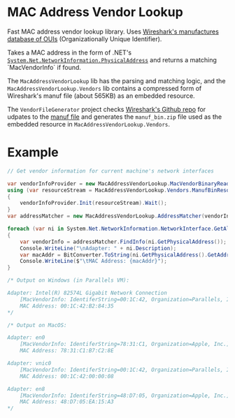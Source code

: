 # MAC Address Vendor Lookup

Fast MAC address vendor lookup library. Uses [Wireshark's manufactures database of OUIs](https://www.wireshark.org/tools/oui-lookup.html) (Organizationally Unique Identifier).

Takes a MAC address in the form of .NET's [`System.Net.NetworkInformation.PhysicalAddress`](https://msdn.microsoft.com/en-us/library/system.net.networkinformation.physicaladdress(v=vs.110).aspx) and returns a matching `MacVendorInfo` if found. 

The `MacAddressVendorLookup` lib has the parsing and matching logic, and the `MacAddressVendorLookup.Vendors` lib contains a compressed form of Wireshark's manuf file (about 565KB) as an embedded resource.

The `VendorFileGenerator` project checks [Wireshark's Github repo](https://github.com/wireshark/wireshark) for udpates to the [manuf file](https://github.com/wireshark/wireshark/blob/master/manuf) and generates the `manuf_bin.zip` file used as the embedded resource in `MacAddressVendorLookup.Vendors`.

# Example
```C#
// Get vendor information for current machine's network interfaces

var vendorInfoProvider = new MacAddressVendorLookup.MacVendorBinaryReader();
using (var resourceStream = MacAddressVendorLookup.Vendors.ManufBinResource.GetStream().Result)
{
    vendorInfoProvider.Init(resourceStream).Wait();
}
var addressMatcher = new MacAddressVendorLookup.AddressMatcher(vendorInfoProvider);

foreach (var ni in System.Net.NetworkInformation.NetworkInterface.GetAllNetworkInterfaces())
{
    var vendorInfo = addressMatcher.FindInfo(ni.GetPhysicalAddress());
    Console.WriteLine("\nAdapter: " + ni.Description);
    var macAddr = BitConverter.ToString(ni.GetPhysicalAddress().GetAddressBytes()).Replace('-', ':');
    Console.WriteLine($"\tMAC Address: {macAddr}");
}

/* Output on Windows (in Parallels VM):

Adapter: Intel(R) 82574L Gigabit Network Connection
    [MacVendorInfo: IdentiferString=00:1C:42, Organization=Parallels, Inc.]
    MAC Address: 00:1C:42:B2:84:35
*/

/* Output on MacOS:

Adapter: en0
    [MacVendorInfo: IdentiferString=78:31:C1, Organization=Apple, Inc.]
    MAC Address: 78:31:C1:B7:C2:8E

Adapter: vnic0
    [MacVendorInfo: IdentiferString=00:1C:42, Organization=Parallels, Inc.]
    MAC Address: 00:1C:42:00:00:08

Adapter: en8
    [MacVendorInfo: IdentiferString=48:D7:05, Organization=Apple, Inc.]
    MAC Address: 48:D7:05:EA:15:A3
*/

```
